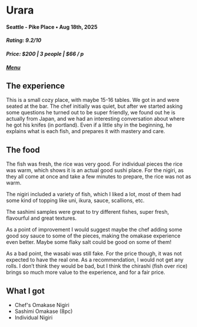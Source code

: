 # Urara
#### Seattle - Pike Place • Aug 18th, 2025 
#### _Rating: 9.2/10_
#### _Price: $200 | 3 people | $66 / p_
#### [_Menu_](https://docs.google.com/document/d/e/2PACX-1vTPxnSpBjGCwHYk7zgrOEWYbFbrGa26j6qM_XChgzlU8j0z8Z9AmidseKjn_KHR7w/pub)

## The experience

This is a small cozy place, with maybe 15-16 tables. We got in and were seated at the bar. The chef initially was quiet, but after we started asking some questions he turned out to be super friendly, we found out he is actually from Japan, and we had an interesting conversation about where he got his knifes (in portland).
Even if a little shy in the beginning, he explains what is each fish, and prepares it with mastery and care.

## The food

The fish was fresh, the rice was very good. For individual pieces the rice was warm, which shows it is an actual good sushi place. For the nigiri, as they all come at once and take a few minutes to prepare, the rice was not as warm.

The nigiri included a variety of fish, which I liked a lot, most of them had some kind of topping like uni, ikura, sauce, scallions, etc.

The sashimi samples were great to try different fishes, super fresh, flavourful and great textures.

As a point of improvement I would suggest maybe the chef adding some good soy sauce to some of the pieces, making the omakase experience even better. Maybe some flaky salt could be good on some of them!

As a bad point, the wasabi was still fake. For the price though, it was not expected to have the real one. As a recommendation, I would not get any rolls. I don’t think they would be bad, but I think the chirashi (fish over rice) brings so much more value to the experience, and for a fair price.

## What I got
- Chef's Omakase Nigiri 
- Sashimi Omakase (8pc)
- Individual Nigiri